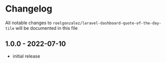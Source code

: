# Changelog

All notable changes to `roelgonzalez/laravel-dashboard-quote-of-the-day-tile` will be documented in this file

## 1.0.0 - 2022-07-10

- initial release
